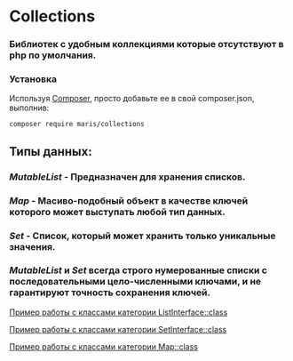 
# Collections

### Библиотек с удобным коллекциями которые отсутствуют в php по умолчания.

### Установка
Используя [Composer](https://packagist.org/packages/maris/collections), просто добавьте ее в свой composer.json, выполнив:
```text
composer require maris/collections
```

## Типы данных:

### _MutableList_ - Предназначен для хранения списков.
### _Map_ - Масиво-подобный объект в качестве ключей которого может выступать любой тип данных.
### _Set_ - Список, который может хранить только уникальные значения.

### _MutableList_ и _Set_ всегда строго нумерованные списки с последовательными цело-численными ключами, и не гарантируют точность сохранения ключей.

[Пример работы с классами категории ListInterface::class](src/Lists/README.md)

[Пример работы с классами категории SetInterface::class](src/Sets/README.md)

[Пример работы с классами категории Map::class](src/Maps/README.md)



